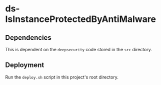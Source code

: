 # ds-IsInstanceProtectedByAntiMalware

## Dependencies

This is dependent on the `deepsecurity` code stored in the `src` directory.

## Deployment

Run the `deploy.sh` script in this project's root directory.
